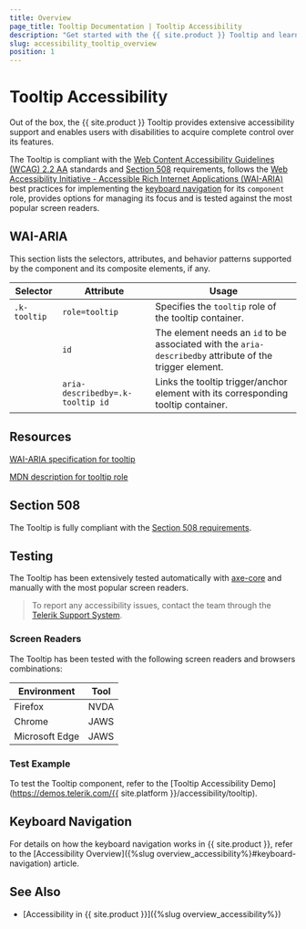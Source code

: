 ```yaml
---
title: Overview
page_title: Tooltip Documentation | Tooltip Accessibility
description: "Get started with the {{ site.product }} Tooltip and learn about its accessibility support for WAI-ARIA, Section 508, and WCAG 2.2."
slug: accessibility_tooltip_overview
position: 1
---
```


# Tooltip Accessibility

Out of the box, the {{ site.product }} Tooltip provides extensive accessibility support and enables users with disabilities to acquire complete control over its features.

The Tooltip is compliant with the [Web Content Accessibility Guidelines (WCAG) 2.2 AA](https://www.w3.org/TR/WCAG22/) standards and [Section 508](https://www.section508.gov/) requirements, follows the [Web Accessibility Initiative - Accessible Rich Internet Applications (WAI-ARIA)](https://www.w3.org/WAI/ARIA/apg/) best practices for implementing the [keyboard navigation](#keyboard-navigation) for its `component` role, provides options for managing its focus and is tested against the most popular screen readers.

## WAI-ARIA

This section lists the selectors, attributes, and behavior patterns supported by the component and its composite elements, if any.

| Selector | Attribute | Usage |
| -------- | --------- | ----- |
| `.k-tooltip` | `role=tooltip` | Specifies the `tooltip` role of the tooltip container. |
|  | `id` | The element needs an `id` to be associated with the `aria-describedby` attribute of the trigger element. |
|  | `aria-describedby=.k-tooltip id` | Links the tooltip trigger/anchor element with its corresponding tooltip container. |

## Resources

[WAI-ARIA specification for tooltip](https://www.w3.org/WAI/ARIA/apg/patterns/tooltip/)

[MDN description for tooltip role](https://developer.mozilla.org/en-US/docs/Web/Accessibility/ARIA/Roles/tooltip_role)

## Section 508

The Tooltip is fully compliant with the [Section 508 requirements](https://www.section508.gov/).

## Testing

The Tooltip has been extensively tested automatically with [axe-core](https://github.com/dequelabs/axe-core) and manually with the most popular screen readers.

> To report any accessibility issues, contact the team through the [Telerik Support System](https://www.telerik.com/account/support-center).

### Screen Readers

The Tooltip has been tested with the following screen readers and browsers combinations:

| Environment | Tool |
| ----------- | ---- |
| Firefox | NVDA |
| Chrome | JAWS |
| Microsoft Edge | JAWS |

### Test Example

To test the Tooltip component, refer to the [Tooltip Accessibility Demo](https://demos.telerik.com/{{ site.platform }}/accessibility/tooltip).

## Keyboard Navigation

For details on how the keyboard navigation works in {{ site.product }}, refer to the [Accessibility Overview]({%slug overview_accessibility%}#keyboard-navigation) article.

## See Also

* [Accessibility in {{ site.product }}]({%slug overview_accessibility%})